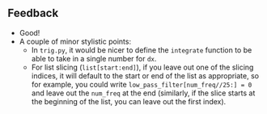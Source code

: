## Feedback

* Good!
* A couple of minor stylistic points:
  * In `trig.py`, it would be nicer to define the `integrate` function to be able to take in a single number for `dx`.
  * For list slicing (`list[start:end]`), if you leave out one of the slicing indices, it will default to the start or end of the list as appropriate, so for example, you could write
`low_pass_filter[num_freq//25:] = 0`
and leave out the `num_freq` at the end (similarly, if the slice starts at the beginning of the list, you can leave out the first index).
